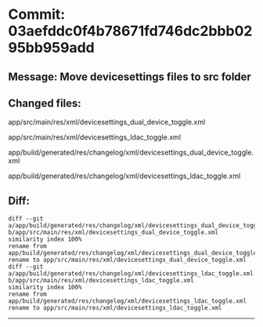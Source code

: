 # Commit: 03aefddc0f4b78671fd746dc2bbb0295bb959add
## Message: Move devicesettings files to src folder
## Changed files:
app/src/main/res/xml/devicesettings_dual_device_toggle.xml

app/src/main/res/xml/devicesettings_ldac_toggle.xml

app/build/generated/res/changelog/xml/devicesettings_dual_device_toggle.xml

app/build/generated/res/changelog/xml/devicesettings_ldac_toggle.xml

## Diff:
```
diff --git a/app/build/generated/res/changelog/xml/devicesettings_dual_device_toggle.xml b/app/src/main/res/xml/devicesettings_dual_device_toggle.xml
similarity index 100%
rename from app/build/generated/res/changelog/xml/devicesettings_dual_device_toggle.xml
rename to app/src/main/res/xml/devicesettings_dual_device_toggle.xml
diff --git a/app/build/generated/res/changelog/xml/devicesettings_ldac_toggle.xml b/app/src/main/res/xml/devicesettings_ldac_toggle.xml
similarity index 100%
rename from app/build/generated/res/changelog/xml/devicesettings_ldac_toggle.xml
rename to app/src/main/res/xml/devicesettings_ldac_toggle.xml
```
-----------------------------------
